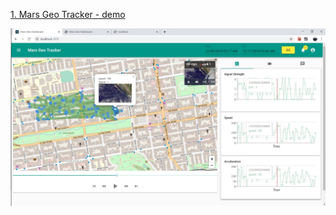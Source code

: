 [1. Mars Geo Tracker - demo](https://moorthi07.github.io/gigs/marstracker/) 
<!--- #[ ::code::](https://github.com/moorthi07/gigs/tree/master/marstracker) -->

![alt text](/marstracker/marsgeotracker.jpg)
 
